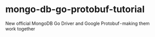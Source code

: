 # mongo-db-go-protobuf-tutorial

New official MongoDB Go Driver and Google Protobuf - making them work together
